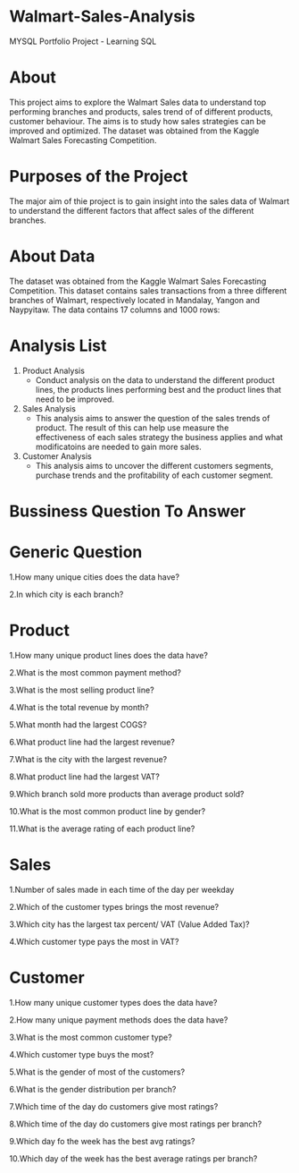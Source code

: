 # Walmart-Sales-Analysis
MYSQL Portfolio Project - Learning SQL

# About
This project aims to explore the Walmart Sales data to understand top performing branches and products, sales trend of of different products, customer behaviour. The aims is to study how sales strategies can be improved and optimized. The dataset was obtained from the Kaggle Walmart Sales Forecasting Competition.

# Purposes of the Project
The major aim of thie project is to gain insight into the sales data of Walmart to understand the different factors that affect sales of the different branches.

# About Data
The dataset was obtained from the Kaggle Walmart Sales Forecasting Competition. This dataset contains sales transactions from a three different branches of Walmart, respectively located in Mandalay, Yangon and Naypyitaw. The data contains 17 columns and 1000 rows:

# Analysis List
1. Product Analysis
     - Conduct analysis on the data to understand the different product lines, the products lines performing best and the product lines          that need to be improved.
2. Sales Analysis
     - This analysis aims to answer the question of the sales trends of product. The result of this can help use measure the         
       effectiveness of each sales strategy the business applies and what modificatoins are needed to gain more sales.
3. Customer Analysis
     - This analysis aims to uncover the different customers segments, purchase trends and the profitability of each customer segment.  

# Bussiness Question To Answer
# Generic Question
1.How many unique cities does the data have?

2.In which city is each branch?

# Product
1.How many unique product lines does the data have?

2.What is the most common payment method?

3.What is the most selling product line?

4.What is the total revenue by month?

5.What month had the largest COGS?

6.What product line had the largest revenue?

7.What is the city with the largest revenue?

8.What product line had the largest VAT?

9.Which branch sold more products than average product sold?

10.What is the most common product line by gender?

11.What is the average rating of each product line?

# Sales

1.Number of sales made in each time of the day per weekday

2.Which of the customer types brings the most revenue?

3.Which city has the largest tax percent/ VAT (Value Added Tax)?

4.Which customer type pays the most in VAT?

# Customer

1.How many unique customer types does the data have?

2.How many unique payment methods does the data have?

3.What is the most common customer type?

4.Which customer type buys the most?

5.What is the gender of most of the customers?

6.What is the gender distribution per branch?

7.Which time of the day do customers give most ratings?

8.Which time of the day do customers give most ratings per branch?

9.Which day fo the week has the best avg ratings?

10.Which day of the week has the best average ratings per branch?
